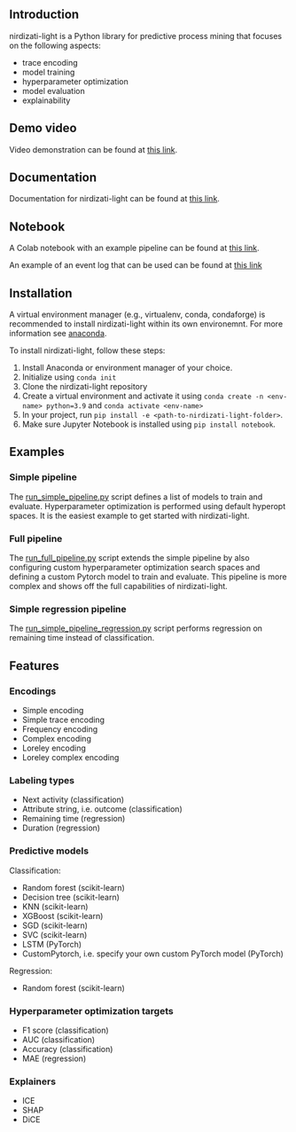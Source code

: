 ## Introduction

nirdizati-light is a Python library for predictive process mining that focuses on the following aspects:

- trace encoding
- model training
- hyperparameter optimization
- model evaluation
- explainability

## Demo video

Video demonstration can be found at [this link](https://drive.google.com/file/d/1ZflptyPiuUC84JHncZf78uCR3ZaB-1Jd/view).

## Documentation

Documentation for nirdizati-light can be found at [this link](https://rgraziosi-fbk.github.io/nirdizati-light/nirdizati_light.html).

## Notebook

A Colab notebook with an example pipeline can be found at [this link](https://colab.research.google.com/drive/1_4b7PaNcp9YGhIVxa-TPIqI4qn6-AAAT?usp=sharing).

An example of an event log that can be used can be found at [this link](https://drive.google.com/file/d/1qcx8F7nFo20kENuvBKWfQLidgi54adlv/view?usp=drive_link)
## Installation
A virtual environment manager (e.g., virtualenv, conda, condaforge) is recommended to install nirdizati-light within its own environemnt.
For more information see [anaconda](https://www.anaconda.com/download/).

To install nirdizati-light, follow these steps:
1. Install Anaconda or environment manager of your choice.
2. Initialize using `conda init`
3. Clone the nirdizati-light repository
4. Create a virtual environment and activate it using `conda create -n <env-name> python=3.9` and `conda activate <env-name>`
5. In your project, run `pip install -e <path-to-nirdizati-light-folder>`.
6. Make sure Jupyter Notebook is installed using `pip install notebook`.

## Examples

### Simple pipeline

The [run_simple_pipeline.py](https://github.com/rgraziosi-fbk/nirdizati-light/blob/main/run_simple_pipeline.py) script defines a list of models to train and evaluate. Hyperparameter optimization is performed using default hyperopt spaces. It is the easiest example to get started with nirdizati-light.

### Full pipeline

The [run_full_pipeline.py](https://github.com/rgraziosi-fbk/nirdizati-light/blob/main/run_full_pipeline.py) script extends the simple pipeline by also configuring custom hyperparameter optimization search spaces and defining a custom Pytorch model to train and evaluate. This pipeline is more complex and shows off the full capabilities of nirdizati-light.

### Simple regression pipeline

The [run_simple_pipeline_regression.py](https://github.com/rgraziosi-fbk/nirdizati-light/blob/main/run_simple_pipeline_regression.py) script performs regression on remaining time instead of classification.

## Features

### Encodings

- Simple encoding
- Simple trace encoding
- Frequency encoding
- Complex encoding
- Loreley encoding
- Loreley complex encoding

### Labeling types

- Next activity (classification)
- Attribute string, i.e. outcome (classification)
- Remaining time (regression)
- Duration (regression)

### Predictive models

Classification:

- Random forest (scikit-learn)
- Decision tree (scikit-learn)
- KNN (scikit-learn)
- XGBoost (scikit-learn)
- SGD (scikit-learn)
- SVC (scikit-learn)
- LSTM (PyTorch)
- CustomPytorch, i.e. specify your own custom PyTorch model (PyTorch)

Regression:

- Random forest (scikit-learn)

### Hyperparameter optimization targets

- F1 score (classification)
- AUC (classification)
- Accuracy (classification)
- MAE (regression)

### Explainers

- ICE
- SHAP
- DiCE